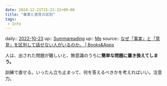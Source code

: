 ```yaml
---
date: 2024-12-21T15:21:22+09:00
title: "事実と意見の区別"
tags:
 - Info
---
```


daily:: [2022-10-23](Daily_Note/2022-10-23.md)
up:: [Summareading](../Bar/Summareading.md)
up:: [Me](../Bar/Novel/Chaos/Me.md)
source:: [なぜ「事実」と「意見」を区別して話せない人がいるのか。 | Books&Apps](https://blog.tinect.jp/?p=62453)

人は、出された問題が難しいと、無意識のうちに**簡単な問題に置き換えてしまう。**

訓練で直せる。いったん立ち止まって、何を答えるべきかを考えればいい。注意力。
